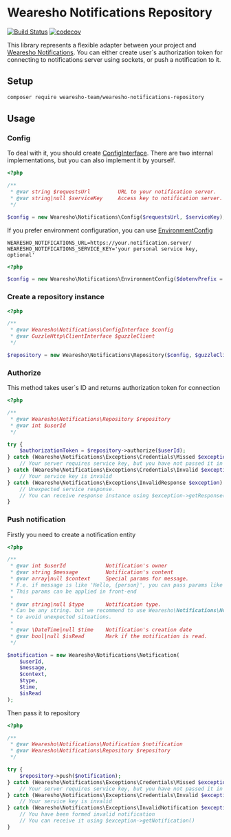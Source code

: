 # Wearesho Notifications Repository
[![Build Status](https://travis-ci.org/wearesho-team/wearesho-notifications-repository.svg?branch=master)](https://travis-ci.org/wearesho-team/wearesho-notifications-repository)
[![codecov](https://codecov.io/gh/wearesho-team/wearesho-notifications-repository/branch/master/graph/badge.svg)](https://codecov.io/gh/wearesho-team/wearesho-notifications-repository)

This library represents a flexible adapter between your project and [Wearesho Notifications](https://github.com/wearesho-team/wearesho-notifications).
You can either create user`s authorization token for connecting to notifications server using sockets,
or push a notification to it.

## Setup

```bash
composer require wearesho-team/wearesho-notifications-repository
```

## Usage

### Config

To deal with it, you should create [ConfigInterface](./src/ConfigInterface.php).
There are two internal implementations, but you can also implement it by yourself.

```php
<?php

/**
 * @var string $requestsUrl         URL to your notification server.
 * @var string|null $serviceKey     Access key to notification server. Optional (depends on server requirements). 
 */

$config = new Wearesho\Notifications\Config($requestsUrl, $serviceKey);

```

If you prefer environment configuration, you can use [EnvironmentConfig](./src/EnvironmentConfig.php)

```dotenv
WEARESHO_NOTIFICATIONS_URL=https://your.notification.server/
WEARESHO_NOTIFICATIONS_SERVICE_KEY='your personal service key, optional'
```

```php
<?php

$config = new Wearesho\Notifications\EnvironmentConfig($dotenvPrefix = 'WEARESHO_NOTIFICATIONS_');

```

### Create a repository instance

```php
<?php

/**
 * @var Wearesho\Notifications\ConfigInterface $config
 * @var GuzzleHttp\ClientInterface $guzzleClient
 */

$repository = new Wearesho\Notifications\Repository($config, $guzzleClient);

```

### Authorize

This method takes user`s ID and returns authorization token for connection

```php
<?php

/**
 * @var Wearesho\Notifications\Repository $repository
 * @var int $userId 
 */

try {
    $authorizationToken = $repository->authorize($userId);
} catch (Wearesho\Notifications\Exceptions\Credentials\Missed $exception) {
    // Your server requires service key, but you have not passed it in config
} catch (Wearesho\Notifications\Exceptions\Credentials\Invalid $exception) {
    // Your service key is invalid
} catch (Wearesho\Notifications\Exceptions\InvalidResponse $exception) {
    // Unexpected service response.
    // You can receive response instance using $exception->getResponse()
}

```

### Push notification

Firstly you need to create a notification entity

```php
<?php

/**
 * @var int $userId             Notification's owner
 * @var string $message         Notification's content
 * @var array|null $context     Special params for message.
 * F.e. if message is like 'Hello, {person}', you can pass params like [ 'person' => 'Jonh', ]
 * This params can be applied in front-end
 * 
 * @var string|null $type       Notification type.
 * Can be any string. but we recommend to use Wearesho\Notifications\Notification\Type constants
 * to avoid unexpected situations.
 *
 * @var \DateTime|null $time    Notification's creation date
 * @var bool|null $isRead       Mark if the notification is read.
 */

$notification = new Wearesho\Notifications\Notification(
    $userId,
    $message,
    $context,
    $type,
    $time,
    $isRead
);

```

Then pass it to repository

```php
<?php

/**
 * @var Wearesho\Notifications\Notification $notification
 * @var Wearesho\Notifications\Repository $repository
 */

try {
    $repository->push($notification);
} catch (Wearesho\Notifications\Exceptions\Credentials\Missed $exception) {
    // Your server requires service key, but you have not passed it in config
} catch (Wearesho\Notifications\Exceptions\Credentials\Invalid $exception) {
    // Your service key is invalid
} catch (Wearesho\Notifications\Exceptions\InvalidNotification $exception) {
    // You have been formed invalid notification
    // You can receive it using $exception->getNotification()
}

```
